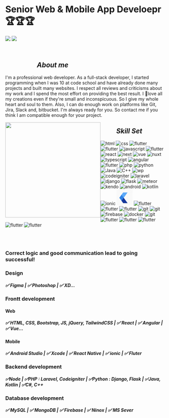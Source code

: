 # Senior Web & Mobile App Develoepr 🏆🏆🏆

<p align=left>
<img algin="left" width="48%" src="https://github-readme-stats.vercel.app/api?username=prodev-web&show_icons=true&include_all_commits=true&count_private=true" />
<img algin="right" width="48%" min-width="300" src="https://github-readme-streak-stats.herokuapp.com/?user=prodev-web&theme=blinks" />
</p>
</br>

## &nbsp;&nbsp;&nbsp;&nbsp;&nbsp;&nbsp;&nbsp;&nbsp;&nbsp;&nbsp;&nbsp;&nbsp;&nbsp;&nbsp;&nbsp;&nbsp;&nbsp;&nbsp;&nbsp;&nbsp;*About me*

I'm a professional web developer.
As a full-stack developer, I started programming when I was 10 at code school and have already done many projects and built many websites. I respect all reviews and criticisms about my work and I spend the most effort on providing the best result. I 💖love all my creations even if they're small and inconspicuous. So I give my whole heart and soul to them.
Also, I can do enough work on platforms like Git, Jira, Slack and, bitbucket. I'm always ready for you. So contact me if you think I am compatible enough for your project.

<img align="left" height="300px" width="300px" src="https://github-readme-stats.vercel.app/api/top-langs/?username=prodev-web&show_icons=true&theme=blinks" />

## &nbsp;&nbsp;&nbsp;&nbsp;&nbsp;&nbsp;&nbsp;&nbsp;&nbsp;&nbsp;*Skill Set*

<p algin="right" width="320px">
    <img height="50" src="https://user-images.githubusercontent.com/86986628/166917156-8e41705c-9a45-40c9-91c5-88a9725581ae.svg" width="50" alt="html" style="max-width: 100%;">
    <img height="50" src="https://user-images.githubusercontent.com/86986628/186025666-9020b75b-c106-4595-808a-7d2c1e985d29.svg" width="50" alt="css" style="max-width: 100%;">
    <img height="50" src="https://user-images.githubusercontent.com/86986628/166917505-6f3349c8-5c3d-4ac3-9d75-ca46782038c7.svg" width="50" alt="flutter" style="max-width: 100%;">
    <img height="50" src="https://user-images.githubusercontent.com/86986628/166917478-d0e00101-bfb3-4f61-99a9-4a3ffc059eed.svg" width="50" alt="flutter" style="max-width: 100%;">
    <img height="50" src="https://user-images.githubusercontent.com/86986628/186025766-5e1b4a99-194c-44c0-a345-791cc0910038.svg" width="50" alt="javascript" style="max-width: 100%;">
    <img height="50" src="https://user-images.githubusercontent.com/86986628/166917536-56a29dea-f9f0-449c-a3aa-19962ff21e95.svg" width="50" alt="flutter" style="max-width: 100%;">
    <img height="50" src="https://user-images.githubusercontent.com/86986628/186025841-0c104922-84d3-44ef-9dd4-328e62160068.svg" width="50" alt="react" style="max-width: 100%;">
    <img height="50" src="https://user-images.githubusercontent.com/86986628/186042940-666ff3ee-03b6-4ca3-b3a6-8639e84dc642.png" width="50" alt="next" style="max-width: 100%;">
    <img height="50" src="https://user-images.githubusercontent.com/86986628/186025905-170d6e48-45f8-4ff9-829c-e2f9a3ebc2be.svg" width="50" alt="vue" style="max-width: 100%;">
    <img height="50" src="https://user-images.githubusercontent.com/86986628/186025927-e6b4668e-5df8-4163-b8d4-25e70cab15b4.svg" width="50" alt="nuxt" style="max-width: 100%;">
    <img height="50" src="https://user-images.githubusercontent.com/86986628/186025974-69e906d5-5c58-4daa-b030-a6ef776049e2.svg" width="50" alt="typescript" style="max-width: 100%;">
    <img height="50" src="https://user-images.githubusercontent.com/86986628/186026019-32fff28c-32ad-41fd-8061-a0b5e3c34add.svg" width="50" alt="angular" style="max-width: 100%;">
    <img height="50" src="https://user-images.githubusercontent.com/86986628/166917450-ffa74495-fbca-4035-9a26-b5ce5cb4737b.svg" width="50" alt="flutter" style="max-width: 100%;">
    <img height="50" src="https://user-images.githubusercontent.com/86986628/186026679-d950eb7e-323a-47f3-9f86-7e6f08fdae76.svg" width="50" alt="php" style="max-width: 100%;">
    <img height="50" src="https://user-images.githubusercontent.com/86986628/186026687-d764be08-d4be-4204-bf22-08d0878e1706.svg" width="50" alt="python" style="max-width: 100%;">
    <img height="50" src="https://user-images.githubusercontent.com/86986628/186026706-f5f79975-dc57-4227-a129-7c078232a04b.svg" width="50" alt="Java" style="max-width: 100%;">
    <img height="50" src="https://user-images.githubusercontent.com/86986628/166917507-ef0f9853-8cf3-4c2c-8144-7ca820a6f81a.svg" width="50" alt="C++" style="max-width: 100%;">
    <img height="50" src="https://user-images.githubusercontent.com/86986628/186043168-aede50c9-2543-4039-a23b-1bc1a768ccd2.png" width="50" alt="wp" style="max-width: 100%;">
    <img height="50" src="https://user-images.githubusercontent.com/86986628/186026981-c5bfd29e-b7c6-40e1-9fad-d3c3b7a6aa0c.svg" width="50" alt="codeigniter" style="max-width: 100%;">
    <img height="50" src="https://user-images.githubusercontent.com/86986628/186027027-c99f66d7-6b06-4e97-b960-1eaf54fa64c4.svg" width="50" alt="laravel" style="max-width: 100%;">
    <img height="50" src="https://user-images.githubusercontent.com/86986628/186027054-8096830d-efad-4e8d-978b-2136a75a50c7.svg" width="50" alt="django" style="max-width: 100%;">
    <img height="50" src="https://user-images.githubusercontent.com/86986628/186027080-6bea84b1-e7fb-4fa4-9602-a77043e7f797.svg" width="50" alt="flask" style="max-width: 100%;">
    <img height="50" src="https://user-images.githubusercontent.com/86986628/166917541-b49543ba-a527-4ea7-8b4f-7e1618f560e2.svg" width="50" alt="meteor" style="max-width: 100%;">
    <img height="50" src="https://user-images.githubusercontent.com/86986628/186043457-50b71b31-1d3d-4558-8036-a7aa9ce486c8.png" width="50" alt="kendo" style="max-width: 100%;">
    <img height="50" src="https://user-images.githubusercontent.com/86986628/186043571-7390d603-7b42-46bb-9b4f-8e825504418c.png" width="50" alt="android" style="max-width: 100%;">
    <img height="50" src="https://user-images.githubusercontent.com/86986628/186045207-650becf8-3df2-4f75-9136-5b226b5eaed8.png" width="50" alt="kotlin" style="max-width: 100%;">
    <img height="50" src="https://user-images.githubusercontent.com/86986628/186045219-49596b58-9a53-4688-83eb-8673aed69b7c.png" width="50" alt="ionic" style="max-width: 100%;">
    <img height="50" src="https://github.com/NikitaRaik/NikitaRaik/raw/main/git%20profile%20icons/flutter.gif" width="50" alt="flutter" style="max-width: 100%;">
    <img height="50" src="https://user-images.githubusercontent.com/86986628/166917501-936a1fe5-fae1-4fd7-95e1-b811bfa8cc45.svg" width="50" alt="flutter" style="max-width: 100%;">
    <img height="50" src="https://user-images.githubusercontent.com/86986628/166917486-146d3393-a4a6-470f-be1e-0791516d422d.svg" width="50" alt="flutter" style="max-width: 100%;">
    <img height="50" src="https://user-images.githubusercontent.com/86986628/166917516-515e9444-4f7b-4268-8965-9d1b13eeb273.svg" width="50" alt="flutter" style="max-width: 100%;">
    <img height="50" src="https://user-images.githubusercontent.com/86986628/166917547-8d735b7d-54ed-4b79-8f4f-b97ff9d55630.svg" width="50" alt="git" style="max-width: 100%;">
    <img height="50" src="https://user-images.githubusercontent.com/86986628/166917553-eccece2f-4ad0-4cb1-aa24-01fa956999ec.svg" width="50" alt="git" style="max-width: 100%;">
    <img height="50" src="https://user-images.githubusercontent.com/86986628/186027351-fe0c9195-6392-42d2-8991-f21f4cda82a7.svg" width="50" alt="firebase" style="max-width: 100%;">
    <img height="50" src="https://user-images.githubusercontent.com/86986628/186045243-ceb3052a-8fb2-44ad-9a8a-ce445a21235f.png" width="50" alt="docker" style="max-width: 100%;">
    <img height="50" src="https://user-images.githubusercontent.com/86986628/186045949-1fb8064c-414e-4cf2-a3ca-c924a2e78cbc.png" width="50" alt="git" style="max-width: 100%;">
    <img height="50" src="https://user-images.githubusercontent.com/86986628/166917497-0163fb95-e238-47f3-b9bb-9b66b70da0bd.svg" width="50" alt="flutter" style="max-width: 100%;">
    <img height="50" src="https://user-images.githubusercontent.com/86986628/166917456-dc0e14b7-8397-4d92-b671-cd0ca44fba80.svg" width="50" alt="flutter" style="max-width: 100%;">
    <img height="50" src="https://user-images.githubusercontent.com/86986628/166917469-dd9db3c6-19e8-4fe9-8f85-7b16c1d64fad.svg" width="50" alt="flutter" style="max-width: 100%;">
    <img height="50" src="https://user-images.githubusercontent.com/86986628/166917503-65300634-43fe-42c6-b99b-d05fd62751bf.svg" width="50" alt="flutter" style="max-width: 100%;">
    <img height="50" src="https://user-images.githubusercontent.com/86986628/166917513-e33ac99a-a28f-4539-9063-1b86bd197517.svg" width="50" alt="flutter" style="max-width: 100%;">
</p>

</br></br>

### Correct logic and good communication lead to going successful! 

### Design 

##### ✅ Figma | ✅ Photoshop | ✅ XD... 

### Frontt development 

#### Web 

##### ✅ HTML, CSS, Bootstrap, JS, jQuery, TailwindCSS | ✅ React | ✅ Angular | ✅ Vue... 

#### Mobile 

##### ✅ Android Studio | ✅ Xcode | ✅ React Native | ✅ ionic | ✅ Fluter 

### Backend development 

##### ✅Node | ✅PHP : Laravel, Codeigniter | ✅Python : Django, Flask | ✅Java, Kotlin | ✅C#, C++ 

### Database development 

##### ✅ MySQL | ✅ MongoDB | ✅ Firebase | ✅ Ninox | ✅ MS Sever
